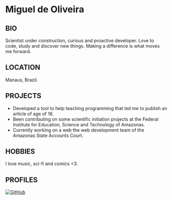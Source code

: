 # Miguel de Oliveira

## BIO ##
Scientist under construction, curious and proactive developer. Love to code, study and discover new things. Making a difference is what moves me forward. 

## LOCATION ##
Manaus, Brazil.
  

## PROJECTS ##
- Developed a tool to help teaching programming that led me to publish an article of age of 16.
- Been contributing on some scientific initiation projects at the Federal Institute for Education, Science and Technology of Amazonas.
- Currently working on a web the web development team of the Amazonas State Accounts Court.

 

## HOBBIES ##
I love music, sci-fi and comics <3.



## PROFILES ##
[![GitHub][github-img]](https://github.com/migvanderlei)


[github-img]:https://https://i.imgur.com/9I6NRUm.png



